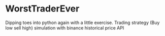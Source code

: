 # WorstTraderEver

Dipping toes into python again with a little exercise.
Trading strategy (Buy low sell high) simulation with binance historical price API

